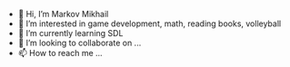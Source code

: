 - 👋 Hi, I’m Markov Mikhail
- 👀 I’m interested in game development, math, reading books, volleyball
- 🌱 I’m currently learning SDL
- 💞️ I’m looking to collaborate on ...
- 📫 How to reach me ...

<!---
mishamarkov15/mishamarkov15 is a ✨ special ✨ repository because its `README.md` (this file) appears on your GitHub profile.
You can click the Preview link to take a look at your changes.
--->
